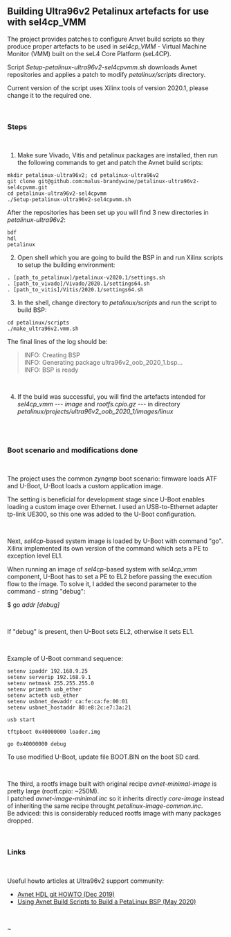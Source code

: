 

## Building Ultra96v2 Petalinux artefacts for use with sel4cp_VMM


The project provides patches to configure Anvet build scripts
so they produce proper artefacts to be used in <i>sel4cp_VMM</i> - 
Virtual Machine Monitor (VMM) built on the seL4 Core Platform (seL4CP). 


Script <i>Setup-petalinux-ultra96v2-sel4cpvmm.sh</i> downloads Avnet repositories
and applies a patch to modify <i>petalinux/scripts</i> directory.


Current version of the script uses Xilinx tools of version 2020.1,
please change it to the required one.

</br>

### Steps

</br>

1. Make sure Vivado, Vitis and petalinux packages are installed, then
run the following commands to get and patch the Avnet build scripts:


```
mkdir petalinux-ultra96v2; cd petalinux-ultra96v2
git clone git@github.com:malus-brandywine/petalinux-ultra96v2-sel4cpvmm.git
cd petalinux-ultra96v2-sel4cpvmm
./Setup-petalinux-ultra96v2-sel4cpvmm.sh
```

After the repositories has been set up you will find 3 new directories
in <i>petalinux-ultra96v2</i>:


```
bdf
hdl
petalinux
```

2. Open shell which you are going to build the BSP in and run Xilinx
scripts to setup the building environment:


```
. [path_to_petalinux]/petalinux-v2020.1/settings.sh
. [path_to_vivado]/Vivado/2020.1/settings64.sh
. [path_to_vitis]/Vitis/2020.1/settings64.sh
```

3. In the shell, change directory to <i>petalinux/scripts</i> and run the script
to build BSP:


```
cd petalinux/scripts
./make_ultra96v2.vmm.sh
```

The final lines of the log should be:



>INFO: Creating BSP</br>
INFO: Generating package ultra96v2_oob_2020_1.bsp...</br>
INFO: BSP is ready</br>


</br>

4. If the build was successful, you will find the artefacts intended for
<i>sel4cp_vmm</i> --- <i>image</i> and <i>rootfs.cpio.gz</i> --- in directory
<i>petalinux/projects/ultra96v2_oob_2020_1/images/linux</i>

</br>

</br>


### Boot scenario and modifications done

</br>

The project uses the common <i>zynqmp</i> boot scenario: firmware loads
ATF and U-Boot, U-Boot loads a custom application image.

The setting is beneficial for development stage since U-Boot enables loading
a custom image over Ethernet. I used an USB-to-Ethernet adapter tp-link UE300,
so this one was added to the U-Boot configuration.

</br>

Next, <i>sel4cp</i>-based system image is loaded by U-Boot with command "go". Xilinx
implemented its own version of the command which sets a PE to exception level EL1.

When running an image of <i>sel4cp</i>-based system with <i>sel4cp_vmm</i> component,
U-Boot has to set a PE to EL2 before passing the execution flow to the image.
To solve it, I added the second parameter to the command - string "debug":</br>

$ go <i>addr</i> <i>[debug]</i>

</br>

If "debug" is present, then U-Boot sets EL2, otherwise it sets EL1.

</br>


Example of U-Boot command sequence:

```
setenv ipaddr 192.168.9.25
setenv serverip 192.168.9.1
setenv netmask 255.255.255.0
setenv primeth usb_ether
setenv acteth usb_ether
setenv usbnet_devaddr ca:fe:ca:fe:00:01
setenv usbnet_hostaddr 80:e8:2c:e7:3a:21

usb start

tftpboot 0x40000000 loader.img

go 0x40000000 debug
```

To use modified U-Boot, update file BOOT.BIN on the boot SD card.

</br>


The third, a rootfs image built with original recipe <i>avnet-minimal-image</i>
is pretty large (rootf.cpio: ~250M).</br>
I patched <i>avnet-image-minimal.inc</i> so it inherits directly <i>core-image</i>
instead of inheriting the same recipe
throught <i>petalinux-image-common.inc</i>.</br>
Be adviced: this is considerably reduced rootfs image with many packages dropped.

</br>


### Links

</br>

Useful howto articles at Ultra96v2 support community:


   - [Avnet HDL git HOWTO (Dec 2019)](https://community.element14.com/technologies/fpga-group/b/blog/posts/avnet-hdl-git-howto-vivado-2020-1-and-earlier)</br>
   - [Using Avnet Build Scripts to Build a PetaLinux BSP (May 2020)](https://community.element14.com/technologies/fpga-group/b/blog/posts/using-avnet-build-scripts-to-build-a-petalinux-bsp-2019-2-and-earlier)

</br>

~
